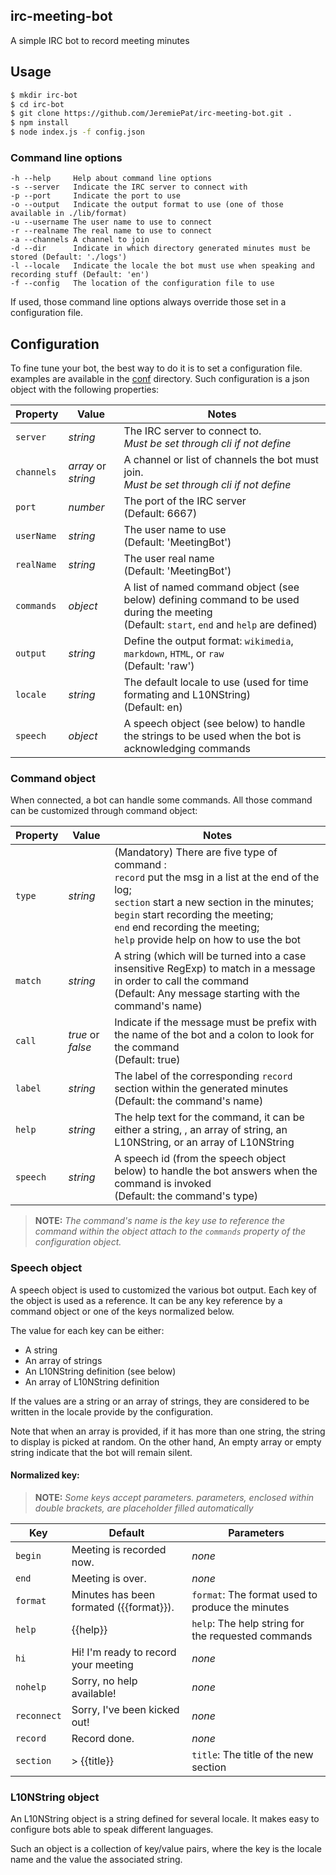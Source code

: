 irc-meeting-bot
-------------------------------------------------------------------------------

A simple IRC bot to record meeting minutes

## Usage

```bash
$ mkdir irc-bot
$ cd irc-bot
$ git clone https://github.com/JeremiePat/irc-meeting-bot.git .
$ npm install
$ node index.js -f config.json
```

### Command line options

```
-h --help     Help about command line options
-s --server   Indicate the IRC server to connect with
-p --port     Indicate the port to use
-o --output   Indicate the output format to use (one of those available in ./lib/format)
-u --username The user name to use to connect
-r --realname The real name to use to connect
-a --channels A channel to join
-d --dir      Indicate in which directory generated minutes must be stored (Default: './logs')
-l --locale   Indicate the locale the bot must use when speaking and recording stuff (Default: 'en')
-f --config   The location of the configuration file to use
```

If used, those command line options always override those set in a
configuration file.

## Configuration

To fine tune your bot, the best way to do it is to set a configuration file.
examples are available in the [conf](./conf) directory. Such configuration is a
json object with the following properties:

| Property   | Value               | Notes
| ---------- | ------------------- | --------------
| `server`   | _string_            | The IRC server to connect to.<br>_Must be set through cli if not define_
| `channels` | _array_ or _string_ | A channel or list of channels the bot must join.<br>_Must be set through cli if not define_
| `port`     | _number_            | The port of the IRC server <br>(Default: 6667)
| `userName` | _string_            | The user name to use <br>(Default: 'MeetingBot')
| `realName` | _string_            | The user real name <br>(Default: 'MeetingBot')
| `commands` | _object_            | A list of named command object (see below) defining command to be used during the meeting <br>(Default: `start`, `end` and `help` are defined)
| `output`   | _string_            | Define the output format: `wikimedia`, `markdown`, `HTML`, or `raw` <br>(Default: 'raw')
| `locale`   | _string_            | The default locale to use (used for time formating and L10NString)<br>(Default: en)
| `speech`   | _object_            | A speech object (see below) to handle the strings to be used when the bot is acknowledging commands

### Command object

When connected, a bot can handle some commands. All those command can be
customized through command object:

| Property   | Value    | Notes
| ---------- | -------- | --------------
| `type`     | _string_ | (Mandatory) There are five type of command : <br>`record` put the msg in a list at the end of the log; <br>`section` start a new section in the minutes; <br>`begin` start recording the meeting; <br>`end` end recording the meeting; <br>`help` provide help on how to use the bot
| `match`    | _string_ | A string (which will be turned into a case insensitive RegExp) to match in a message in order to call the command <br>(Default: Any message starting with the command's name)
| `call`     | _true_ or _false_ | Indicate if the message must be prefix with the name of the bot and a colon to look for the command <br>(Default: true)
| `label`    | _string_ | The label of the corresponding `record` section within the generated minutes <br>(Default: the command's name)
| `help`     | _string_ | The help text for the command, it can be either a string, , an array of string, an L10NString, or an array of L10NString
| `speech`   | _string_ | A speech id (from the speech object below) to handle the bot answers when the command is invoked<br>(Default: the command's type)

> __NOTE:__ _The command's name is the key use to reference the command within
  the object attach to the `commands` property of the configuration object._

### Speech object

A speech object is used to customized the various bot output. Each key of the
object is used as a reference. It can be any key reference by a command object
or one of the keys normalized below.

The value for each key can be either:
 * A string
 * An array of strings
 * An L10NString definition (see below)
 * An array of L10NString definition

If the values are a string or an array of strings, they are considered to be
written in the locale provide by the configuration.

Note that when an array is provided, if it has more than one string, the string
to display is picked at random. On the other hand, An empty array or empty
string indicate that the bot will remain silent.

#### Normalized key:

> __NOTE:__ _Some keys accept parameters. parameters, enclosed within double
  brackets, are placeholder filled automatically_

| Key         | Default                                 | Parameters
| ----------- | --------------------------------------- | -------------------
| `begin`     | Meeting is recorded now.                | _none_
| `end`       | Meeting is over.                        | _none_
| `format`    | Minutes has been formated ({{format}}). | `format`: The format used to produce the minutes
| `help`      | {{help}}                                | `help`: The help string for the requested commands
| `hi`        | Hi! I'm ready to record your meeting    | _none_
| `nohelp`    | Sorry, no help available!               | _none_
| `reconnect` | Sorry, I've been kicked out!            | _none_
| `record`    | Record done.                            | _none_
| `section`   | > {{title}}                             | `title`: The title of the new section


### L10NString object

An L10NString object is a string defined for several locale. It makes easy to
configure bots able to speak different languages.

Such an object is a collection of key/value pairs, where the key is the locale name
and the value the associated string.

